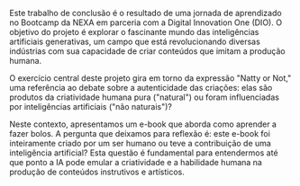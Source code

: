 Este trabalho de conclusão é o resultado de uma jornada de aprendizado no Bootcamp da NEXA em parceria com a Digital Innovation One (DIO). O objetivo do projeto é explorar o fascinante mundo das inteligências artificiais generativas, um campo que está revolucionando diversas indústrias com sua capacidade de criar conteúdos que imitam a produção humana.

O exercício central deste projeto gira em torno da expressão "Natty or Not," uma referência ao debate sobre a autenticidade das criações: elas são produtos da criatividade humana pura ("natural") ou foram influenciadas por inteligências artificiais ("não naturais")?

Neste contexto, apresentamos um e-book que aborda como aprender a fazer bolos. A pergunta que deixamos para reflexão é: este e-book foi inteiramente criado por um ser humano ou teve a contribuição de uma inteligência artificial? Esta questão é fundamental para entendermos até que ponto a IA pode emular a criatividade e a habilidade humana na produção de conteúdos instrutivos e artísticos.
